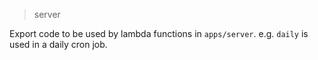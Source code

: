 > server

Export code to be used by lambda functions in `apps/server`. e.g. `daily` is used in a daily cron job.
